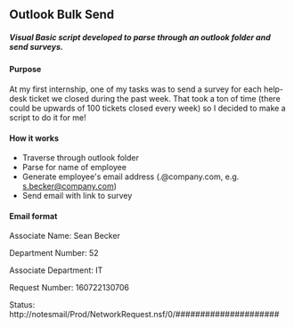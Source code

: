 ## Outlook Bulk Send
##### Visual Basic script developed to parse through an outlook folder and send surveys.


#### Purpose
At my first internship, one of my tasks was to send a survey for each help-desk ticket we closed during the past week. That took a ton of time (there could be upwards of 100 tickets closed every week) so I decided to make a script to do it for me!

#### How it works
- Traverse through outlook folder
- Parse for name of employee
- Generate employee's email address (<first letter of first name>.<last name>@company.com, e.g. s.becker@company.com)
- Send email with link to survey

#### Email format
Associate Name: Sean Becker

Department Number: 52

Associate Department: IT

Request Number: 160722130706

Status: 
http://notesmail/Prod/NetworkRequest.nsf/0/#####################
